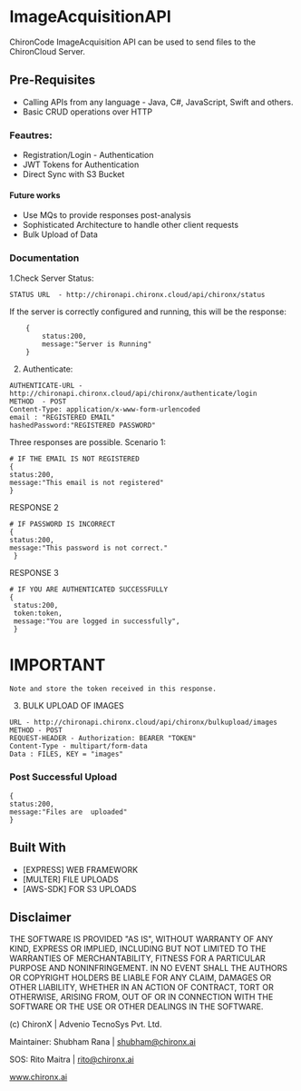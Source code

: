 # ImageAcquisitionAPI
ChironCode ImageAcquisition API can be used to send files to the ChironCloud Server. 

## Pre-Requisites

- Calling APIs from any language - Java, C#, JavaScript, Swift and others. 
- Basic CRUD operations over HTTP

### Feautres:

- Registration/Login - Authentication
- JWT Tokens for Authentication
- Direct Sync with S3 Bucket

#### Future works

- Use MQs to provide responses post-analysis
- Sophisticated Architecture to handle other client requests
- Bulk Upload of Data


### Documentation

1.Check Server Status: 

```
STATUS URL  - http://chironapi.chironx.cloud/api/chironx/status
```

If the server is correctly configured and running, this will be the response:
```
    {
        status:200,
        message:"Server is Running"
    }
```

2. Authenticate:

```
AUTHENTICATE-URL - http://chironapi.chironx.cloud/api/chironx/authenticate/login
METHOD  - POST
Content-Type: application/x-www-form-urlencoded
email : "REGISTERED EMAIL"
hashedPassword:"REGISTERED PASSWORD"
```

Three responses are possible.
Scenario 1:
```
# IF THE EMAIL IS NOT REGISTERED
{
status:200,
message:"This email is not registered"
}
```
RESPONSE 2
```
# IF PASSWORD IS INCORRECT
{
status:200,
message:"This password is not correct."
 }

```
RESPONSE 3
```
# IF YOU ARE AUTHENTICATED SUCCESSFULLY
{
 status:200,
 token:token,
 message:"You are logged in successfully",
 }
```
# IMPORTANT
```
Note and store the token received in this response.
```

3. BULK UPLOAD OF IMAGES
```
URL - http://chironapi.chironx.cloud/api/chironx/bulkupload/images
METHOD - POST 
REQUEST-HEADER - Authorization: BEARER "TOKEN"
Content-Type - multipart/form-data
Data : FILES, KEY = "images"
```

### Post Successful Upload
```
{
status:200,
message:"Files are  uploaded"
}
```


## Built With

* [EXPRESS] WEB FRAMEWORK
* [MULTER] FILE UPLOADS
* [AWS-SDK] FOR S3 UPLOADS


## Disclaimer

THE SOFTWARE IS PROVIDED "AS IS", WITHOUT WARRANTY OF ANY KIND, EXPRESS OR IMPLIED, INCLUDING BUT NOT LIMITED TO THE WARRANTIES OF MERCHANTABILITY, FITNESS FOR A PARTICULAR PURPOSE AND NONINFRINGEMENT. IN NO EVENT SHALL THE AUTHORS OR COPYRIGHT HOLDERS BE LIABLE FOR ANY CLAIM, DAMAGES OR OTHER LIABILITY, WHETHER IN AN ACTION OF CONTRACT, TORT OR OTHERWISE, ARISING FROM, OUT OF OR IN CONNECTION WITH THE SOFTWARE OR THE USE OR OTHER DEALINGS IN THE SOFTWARE.

(c) ChironX | Advenio TecnoSys Pvt. Ltd.

Maintainer: Shubham Rana | shubham@chironx.ai

SOS: Rito Maitra | rito@chironx.ai

www.chironx.ai
